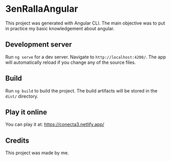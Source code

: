 # 3enRallaAngular
This project was generated with Angular CLI. The main objective was to put in practice my basic knowledgement about angular.

## Development server
Run `ng serve` for a dev server. Navigate to `http://localhost:4200/`. The app will automatically reload if you change any of the source files.

## Build
Run `ng build` to build the project. The build artifacts will be stored in the `dist/` directory.

## Play it online
You can play it at: https://conecta3.netlify.app/

## Credits
This project was made by me.
